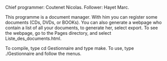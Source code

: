 Chief programmer: Coutenet Nicolas.
Follower: Hayet Marc.

This programme is a document manager.
With him you can register some documents (CDs, DVDs, or BOOKs).
You can also generate a webpage who contain a list of all your documents, to generate her, select export.
To see the webpage, go to the Pages directory, and select Liste_des_documents.html.

To compile, type cd Gestionnaire and type make.
To use, type ./Gestionnaire and follow the menus.
